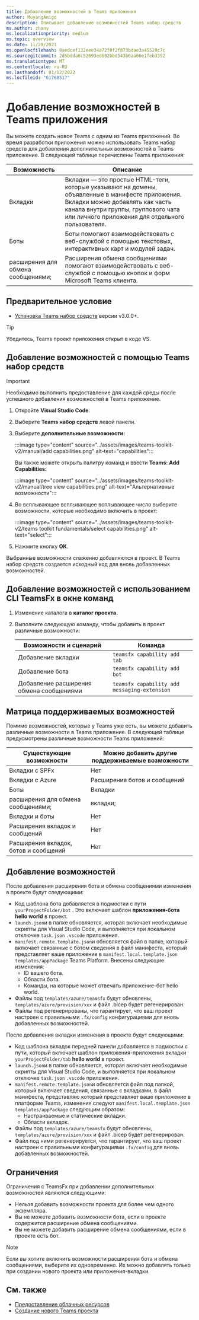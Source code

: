 ```yaml
---
title: Добавление возможностей в Teams приложения
author: MuyangAmigo
description: Описывает добавление возможностей Teams набор средств
ms.author: zhany
ms.localizationpriority: medium
ms.topic: overview
ms.date: 11/29/2021
ms.openlocfilehash: 8aedcef132eee34a72f0f2f873bdae3a45529c7c
ms.sourcegitcommit: 2d5bdda6c52693ed682bbd543b0aa66e1feb3392
ms.translationtype: MT
ms.contentlocale: ru-RU
ms.lasthandoff: 01/12/2022
ms.locfileid: "61768517"
---
```

# <a name="add-capabilities-to-your-teams-apps"></a>Добавление возможностей в Teams приложения

Вы можете создать новое Teams с одним из Teams приложений. Во время разработки приложения можно использовать Teams набор средств для добавления дополнительных возможностей в Teams приложение. В следующей таблице перечислены Teams приложения:

|**Возможность**|**Описание**|
|--------|-------------|
| Вкладки |  Вкладки — это простые HTML-теги, которые указывают на домены, объявленные в манифесте приложения. Вкладки можно добавлять как часть канала внутри группы, группового чата или личного приложения для отдельного пользователя.|
| Боты |  Боты помогают взаимодействовать с веб-службой с помощью текстовых, интерактивных карт и модулей задач.|
| расширения для обмена сообщениями; | Расширения обмена сообщениями помогают взаимодействовать с веб-службой с помощью кнопок и форм Microsoft Teams клиента.|

## <a name="prerequisite"></a>Предварительное условие

* [Установка Teams набор средств](https://marketplace.visualstudio.com/items?itemName=TeamsDevApp.ms-teams-vscode-extension) версии v3.0.0+.

> [!TIP]
> Убедитесь, Teams проект приложения открыт в коде VS.

## <a name="add-capabilities-using-teams-toolkit"></a>Добавление возможностей с помощью Teams набор средств

> [!IMPORTANT]
> Необходимо выполнить предоставление для каждой среды после успешного добавления возможностей в Teams приложение.

1. Откройте **Visual Studio Code**.
1. Выберите **Teams набор средств** левой панели.
1. Выберите **дополнительные возможности:**

    :::image type="content" source="../assets/images/teams-toolkit-v2/manual/add capabilities.png" alt-text="capabilities":::

   Вы также можете открыть палитру команд и ввести **Teams: Add Capabilities:** 
      
    :::image type="content" source="../assets/images/teams-toolkit-v2/manual/tree view capabilities.png" alt-text="Альтернативные возможности":::

1. Во всплывающее всплывающее всплывающее число выберите возможности, которые необходимо включить в проект:

    :::image type="content" source="../assets/images/teams-toolkit-v2/teams toolkit fundamentals/select capabilities.png" alt-text="select":::

1. Нажмите кнопку **ОК**.

Выбранные возможности слаженно добавляются в проект. В Teams набор средств создается исходный код для вновь добавленных возможностей.

## <a name="add-capabilities-using-teamsfx-cli-in-command-window"></a>Добавление возможностей с использованием CLI TeamsFx в окне команд

1. Изменение каталога в **каталог проекта.**
1. Выполните следующую команду, чтобы добавить в проект различные возможности:

   |Возможности и сценарий| Команда|
   |-----------------------|----------|
   |Добавление вкладки|`teamsfx capability add tab`|
   |Добавление бота|`teamsfx capability add bot`|
   |Добавление расширения обмена сообщениями|`teamsfx capability add messaging-extension`|

## <a name="supported-capabilities-matrix"></a>Матрица поддерживаемых возможностей

Помимо возможностей, которые у Teams уже есть, вы можете добавить различные возможности в Teams приложение. В следующей таблице предусмотрены различные возможности Teams приложений: 

|Существующие возможности|Можно добавить другие поддерживаемые возможности|
|--------------------|--------------------|
|Вкладки с SPFx|Нет|
|Вкладки с Azure|Расширения ботов и сообщений|
|Боты|Вкладки|
|расширения для обмена сообщениями;|вкладки;|
|Вкладки и боты|Нет|
|Расширения вкладок и сообщений|Нет|
|Расширения вкладок, ботов и сообщений|Нет|

## <a name="add-capabilities"></a>Добавление возможностей

После добавления расширения бота и обмена сообщениями изменения в проекте будут следующими:

- Код шаблона бота добавляется в подмостки с пути `yourProjectFolder/bot` . Это включает шаблон **приложения-бота hello world** в проект.
- `launch.json`и в папке обновляется, которая включает необходимые скрипты для Visual Studio Code, и выполняется при локальном отключке `task.json` `.vscode` приложения. 
- `manifest.remote.template.json`и обновляется файл в папке, который включает связанные с ботом сведения в файл манифеста, который представляет ваше приложение в `manifest.local.template.json` `templates/appPackage` Teams Platform. Внесены следующие изменения:
  - ID вашего бота.
  - Области бота.
  - Команды, на которые может отвечать приложение-бот hello world.
- Файлы под `templates/azure/teamsfx` будут обновлены, `templates/azure/provision/xxx` и файл .bicep будет регенерирован.
- Файлы под регенерированы, что гарантирует, что ваш проект настроен с правильными `.fx/config` конфигурациями для вновь добавленных возможностей.

После добавления вкладки изменения в проекте будут следующими:

- Код шаблона вкладок передней панели добавляется в подмостки с пути, который включает шаблон приложения-приложения вкладки `yourProjectFolder/tab` **hello world** в проект.
- `launch.json`и в папке обновляется, которая включает необходимые скрипты для Visual Studio Code, и выполняется при локальном отключке `task.json` `.vscode` приложения. 
- `manifest.remote.template.json`и обновляется файл под папкой, который включает сведения, связанные с вкладками, в файл манифеста, представляю который представляет ваше приложение в платформе Teams, изменения следуют `manifest.local.template.json` `templates/appPackage` следующим образом:
  - Настраиваемые и статические вкладки.
  - Области вкладок.
- Файлы под `templates/azure/teamsfx` будут обновлены, `templates/azure/provision/xxx` и файл .bicep будет регенерирован.
- Файл под ними регенерируется, что гарантирует, что ваш проект настроен с правильными конфигурациями `.fx/config` для вновь добавленных возможностей.

## <a name="limitations"></a>Ограничения

Ограничения с TeamsFx при добавлении дополнительных возможностей являются следующими:

- Нельзя добавить возможности проекта для более чем одного экземпляра.
- Вы не можете добавить возможности бота, если в проекте содержится расширение обмена сообщениями.
- Вы не можете добавить расширение обмена сообщениями, если в проекте есть бот.

> [!NOTE]
> Если вы хотите включить возможности расширения бота и обмена сообщениями, выберите их одновременно. Их можно добавлять только при создании нового проекта или приложения-вкладки.

## <a name="see-also"></a>См. также

* [Предоставление облачных ресурсов](provision.md)
* [Создание нового Teams проекта](create-new-project.md)
